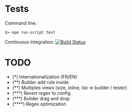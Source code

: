 Tests
========
Command line:
```
$> npm run-script test 
```

Continuous integration:
[![Build Status](https://travis-ci.org/ronfroy/regex-ui.svg?branch=master)](https://travis-ci.org/ronfroy/regex-ui)

TODO
========
- (*) Internationalization (FR/EN)
- (**) Builder add rule inside
- (**) Multiples views (size, inline, list => builder / tester)
- (***) Revert regex to config
- (***) Builder drag and drop
- (****) Regex optimization